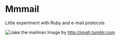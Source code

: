 # Mmmail
Little experiment with Ruby and e-mail protocols

![Jake the mailman](http://67.media.tumblr.com/tumblr_md787xAplD1rnrne9o1_1280.png)
Image by http://irogh.tumblr.com
